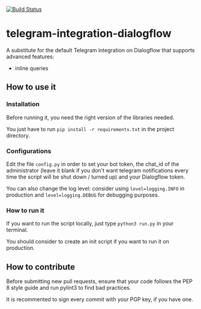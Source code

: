 [![Build Status](https://travis-ci.org/Davide95/telegram-integration-dialogflow.svg?branch=master)](https://travis-ci.org/Davide95/telegram-integration-dialogflow)

# telegram-integration-dialogflow
A substitute for the default Telegram integration on Dialogflow that supports advanced features:
* inline queries

## How to use it
### Installation
Before running it, you need the right version of the libraries needed.

You just have to run `pip install -r requirements.txt` in the project directory.

### Configurations
Edit the file `config.py` in order to set your bot token, the chat_id of the administrator (leave it blank if you don't want telegram notifications every time the script will be shut down / turned up) and your Dialogflow token.

You can also change the log level: consider using `level=logging.INFO` in production and `level=logging.DEBUG` for debugging purposes.

### How to run it
If you want to run the script locally, just type `python3 run.py` in your terminal.

You should consider to create an init script if you want to run it on production.

## How to contribute
Before submitting new pull requests, ensure that your code follows the PEP 8 style guide and run pylint3 to find bad practices.

It is recommented to sign every commit with your PGP key, if you have one.
